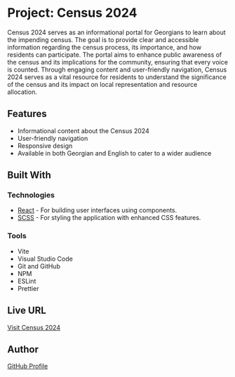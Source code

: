# Project: Census 2024

Census 2024 serves as an informational portal for Georgians to learn about the impending census. The goal is to provide clear and accessible information regarding the census process, its importance, and how residents can participate. The portal aims to enhance public awareness of the census and its implications for the community, ensuring that every voice is counted. Through engaging content and user-friendly navigation, Census 2024 serves as a vital resource for residents to understand the significance of the census and its impact on local representation and resource allocation.

## Features

- Informational content about the Census 2024
- User-friendly navigation
- Responsive design
- Available in both Georgian and English to cater to a wider audience

## Built With

### Technologies

- [React](https://reactjs.org/) - For building user interfaces using components.
- [SCSS](https://sass-lang.com/) - For styling the application with enhanced CSS features.

### Tools

- Vite
- Visual Studio Code
- Git and GitHub
- NPM
- ESLint
- Prettier

## Live URL

[Visit Census 2024](https://census-2024.vercel.app)

## Author

[GitHub Profile](https://github.com/saba-bar95)
